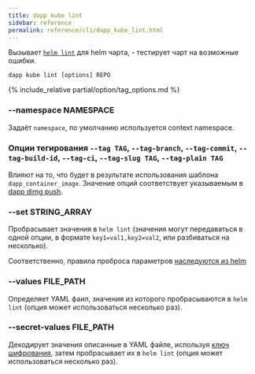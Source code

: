 ```yaml
---
title: dapp kube lint
sidebar: reference
permalink: reference/cli/dapp_kube_lint.html
---
```


Вызывает [`helm lint`](https://docs.helm.sh/helm/#helm-lint) для helm чарта, - тестирует чарт на возможные ошибки.

```
dapp kube lint [options] REPO
```

{% include_relative partial/option/tag_options.md %}

### --namespace NAMESPACE
Задаёт `namespace`, по умолчанию используется context namespace.

### Опции тегирования `--tag TAG`, `--tag-branch`, `--tag-commit`, `--tag-build-id`, `--tag-ci`, `--tag-slug TAG`, `--tag-plain TAG`
Влияют на то, что будет в результате использования шаблона `dapp_container_image`. Значение опций соответствует указываемым в [dapp dimg push](dimg_push.html).

### --set STRING_ARRAY
Пробрасывает значения в `helm lint` (значения могут передаваться в одной опции, в формате `key1=val1,key2=val2`, или разбиваться на несколько).

Соответственно, правила проброса параметров [наследуются из helm](https://github.com/helm/helm/blob/master/docs/using_helm.md#the-format-and-limitations-of---set)

### --values FILE_PATH
Определяет YAML фаил, значения из которого пробрасываются в `helm lint` (опция может использоваться несколько раз).

### --secret-values FILE_PATH
Декодирует значения описанные в YAML файле, используя [ключ шифрования](kube_secret.html), затем пробрасывает их в `helm lint` (опция может использоваться несколько раз).
